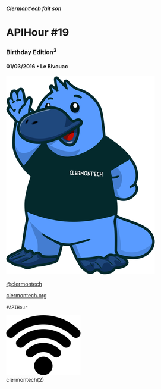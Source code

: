 <!--
Titre : Introducing APIHours
Date : 01/03/2016 14:51:23
Événement : APIHour #19
Auteur : William Durand
-->


##### Clermont'ech fait son
# APIHour #19
### Birthday Edition<sup>3</sup>

#### 01/03/2016 • Le Bivouac

<img src="images/clermontech_mascotte_400px.png" alt="Clermont'ech logo" class="mascotte"/>

[@clermontech](https://twitter.com/clermontech)

[clermontech.org](http://clermontech.org)

`#APIHour`

<img src="images/noun_project_6036.svg" alt="wifi" />
<div class="ssid">clermontech(2)</div>
